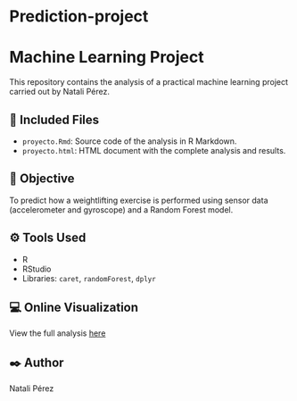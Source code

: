 # Prediction-project
# Machine Learning Project

This repository contains the analysis of a practical machine learning project carried out by Natali Pérez.

## 📂 Included Files
- `proyecto.Rmd`: Source code of the analysis in R Markdown.
- `proyecto.html`: HTML document with the complete analysis and results.

## 🎯 Objective
To predict how a weightlifting exercise is performed using sensor data (accelerometer and gyroscope) and a Random Forest model.

## ⚙️ Tools Used
- R  
- RStudio  
- Libraries: `caret`, `randomForest`, `dplyr`

## 💻 Online Visualization
View the full analysis [here](https://natalip-afk.github.io/Prediction-project/)

## ✒️ Author
Natali Pérez
